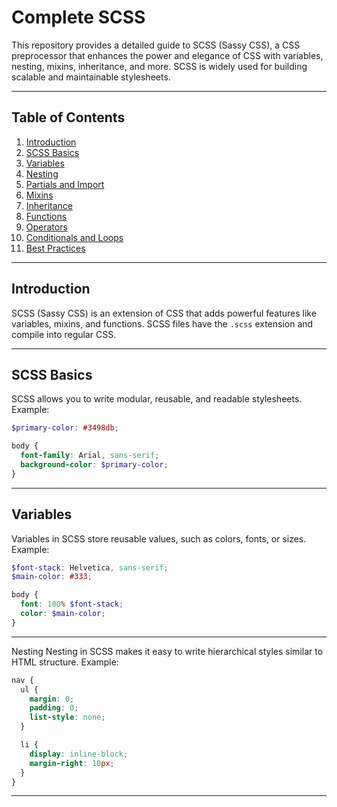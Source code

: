# Complete SCSS

This repository provides a detailed guide to SCSS (Sassy CSS), a CSS preprocessor that enhances the power and elegance of CSS with variables, nesting, mixins, inheritance, and more. SCSS is widely used for building scalable and maintainable stylesheets.

---

## **Table of Contents**

1. [Introduction](#introduction)
2. [SCSS Basics](#scss-basics)
3. [Variables](#variables)
4. [Nesting](#nesting)
5. [Partials and Import](#partials-and-import)
6. [Mixins](#mixins)
7. [Inheritance](#inheritance)
8. [Functions](#functions)
9. [Operators](#operators)
10. [Conditionals and Loops](#conditionals-and-loops)
11. [Best Practices](#best-practices)

---

## **Introduction**

SCSS (Sassy CSS) is an extension of CSS that adds powerful features like variables, mixins, and functions. SCSS files have the `.scss` extension and compile into regular CSS.

---

## **SCSS Basics**

SCSS allows you to write modular, reusable, and readable stylesheets.  
Example:

```scss
$primary-color: #3498db;

body {
  font-family: Arial, sans-serif;
  background-color: $primary-color;
}
```

---

## **Variables**

Variables in SCSS store reusable values, such as colors, fonts, or sizes.
Example:

```scss
$font-stack: Helvetica, sans-serif;
$main-color: #333;

body {
  font: 100% $font-stack;
  color: $main-color;
}
```

---

Nesting
Nesting in SCSS makes it easy to write hierarchical styles similar to HTML structure.
Example:

```scss
nav {
  ul {
    margin: 0;
    padding: 0;
    list-style: none;
  }

  li {
    display: inline-block;
    margin-right: 10px;
  }
}
```
---

